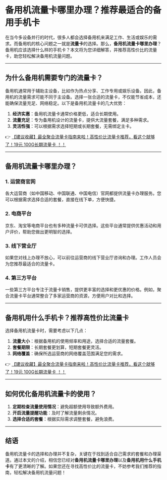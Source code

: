 # 备用机流量卡哪里办理？推荐最适合的备用手机卡

在当今多设备并行的时代，很多人都会选择备用机来满足工作、生活或娱乐的需求。而备用机的核心问题之一就是**流量卡**的选择。那么，**备用机流量卡哪里办理**？备用机应该选择什么样的手机卡？本文将为您详细解答，并推荐高性价比的流量卡，助您轻松解决备用机流量问题。

---

## 为什么备用机需要专门的流量卡？

备用机通常用于辅助主设备，比如作为热点分享、工作专用或娱乐设备。因此，备用机的流量需求可能不同于主设备。选择一张合适的流量卡，不仅能节省成本，还能确保流量充足、网络稳定。以下是备用机流量卡的几大优势：

1. **经济实惠**：备用机流量卡通常价格更低，适合长期使用。
2. **流量充足**：专为备用机设计的流量卡，提供大流量套餐，满足多种需求。
3. **灵活性强**：可以根据需求选择短期或长期套餐，无需绑定主卡。

👉 [【建议收藏】最全聚合流量卡指南来啦！高性价比流量卡推荐，看这个就够了！19元 100G长期流量卡 ！！](https://bit.ly/Liuliangka)

---

## 备用机流量卡哪里办理？

### 1. **运营商官网**
各大运营商（如中国移动、中国联通、中国电信）官网都提供流量卡办理服务。您可以根据需求选择合适的套餐，直接在线下单，方便快捷。

### 2. **电商平台**
京东、淘宝等电商平台也有多种流量卡可供选择。这些平台通常提供优惠活动和用户评价，帮助您做出更明智的选择。

### 3. **线下营业厅**
如果您对线上办理不放心，可以前往运营商的线下营业厅咨询和办理。工作人员会为您推荐最适合的流量卡。

### 4. **第三方平台**
一些第三方平台专注于流量卡销售，提供更丰富的选择和更优惠的价格。例如，聚合流量卡平台通常整合了多家运营商的资源，方便用户对比和选择。

---

## 备用机用什么手机卡？推荐高性价比流量卡

选择备用机流量卡时，需要考虑以下几点：

1. **流量大小**：根据备用机的使用频率和用途，选择合适的流量套餐。
2. **套餐期限**：长期套餐更划算，短期套餐更灵活。
3. **网络覆盖**：确保所选运营商的网络覆盖范围满足您的需求。

👉 [【建议收藏】最全聚合流量卡指南来啦！高性价比流量卡推荐，看这个就够了！19元 100G长期流量卡 ！！](https://bit.ly/Liuliangka)

---

## 如何优化备用机流量卡的使用？

1. **定期检查流量使用情况**：避免超额使用导致额外费用。
2. **开启流量提醒功能**：及时了解流量剩余情况。
3. **选择合适的套餐**：根据实际需求调整套餐，避免浪费。

---

## 结语

备用机流量卡的选择和办理并不复杂，关键在于找到适合自己需求的套餐和办理渠道。通过本文的介绍，相信您已经对**备用机流量卡哪里办理**以及**备用机用什么手机卡**有了更清晰的了解。如果您还在寻找高性价比的流量卡，不妨参考我们推荐的指南，轻松解决备用机流量问题！